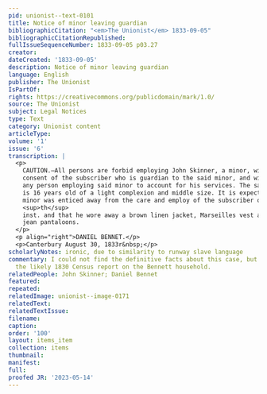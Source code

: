 ```yaml
---
pid: unionist--text-0101
title: Notice of minor leaving guardian
bibliographicCitation: "<em>The Unionist</em> 1833-09-05"
bibliographicCitationRepublished: 
fullIssueSequenceNumber: 1833-09-05 p03.27
creator: 
dateCreated: '1833-09-05'
description: Notice of minor leaving guardian
language: English
publisher: The Unionist
IsPartOf: 
rights: https://creativecommons.org/publicdomain/mark/1.0/
source: The Unionist
subject: Legal Notices
type: Text
category: Unionist content
articleType: 
volume: '1'
issue: '6'
transcription: |
  <p>
    CAUTION.—All persons are forbid employing John Skinner, a minor, without the
    consent of the subscriber who is guardian to the said minor, and will require
    any person employing said minor to account for his services. The said Skinner
    is 16 years old of a light complexion and middle size. It is expected said
    minor was enticed away from the care and employ of the subscriber on the 17
    <sup>th</sup>
    inst. and that he wore away a brown linen jacket, Marseilles vest and striped
    jean pantaloons.
  </p>
  <p align="right">DANIEL BENNET.</p>
  <p>Canterbury August 30, 1833r&nbsp;</p>
scholarlyNotes: ironic, due to similarity to runway slave language
commentary: I could not find the definitive facts about this case, but I've included
  the likely 1830 Census report on the Bennett household.
relatedPeople: John Skinner; Daniel Bennet
featured: 
repeated: 
relatedImage: unionist--image-0171
relatedText: 
relatedTextIssue: 
filename: 
caption: 
order: '100'
layout: items_item
collection: items
thumbnail: 
manifest: 
full: 
proofed JR: '2023-05-14'
---
```

